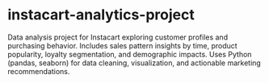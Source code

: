 # instacart-analytics-project
Data analysis project for Instacart exploring customer profiles and purchasing behavior. Includes sales pattern insights by time, product popularity, loyalty segmentation, and demographic impacts. Uses Python (pandas, seaborn) for data cleaning, visualization, and actionable marketing recommendations.
